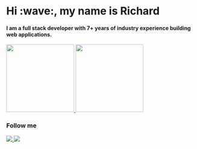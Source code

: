 <h1>Hi :wave:, my name is Richard</h1>
<h4>I am a full stack developer with 7+ years of industry experience building web applications.</h4>

<div>
  <a href="https://github.com/RichardRNStudio">
  <img height="180em" src="https://github-readme-stats-zeta-livid-55.vercel.app/api?username=RichardRNStudio&show_icons=true&include_all_commits=true&count_private=true"/>
  <img height="180em" src="https://github-readme-stats-zeta-livid-55.vercel.app/api/top-langs/?username=RichardRNStudio&layout=compact&langs_count=6&count_private=true"/>
  </a>
</div>

<h3>Follow me</h3>
<a href="https://www.linkedin.com/in/nagy-rich%C3%A1rd-3363a9140/">
  <img src="https://img.shields.io/badge/-LINKEDIN-blue?style=for-the-badge&logo=linkedin&logoColor=white"/>
</a>
<a href="https://github.com/RichardRNStudio">
  <img src="https://img.shields.io/badge/-Github-181717?style=for-the-badge&logo=github&logoColor=FFF"/>
</a>
